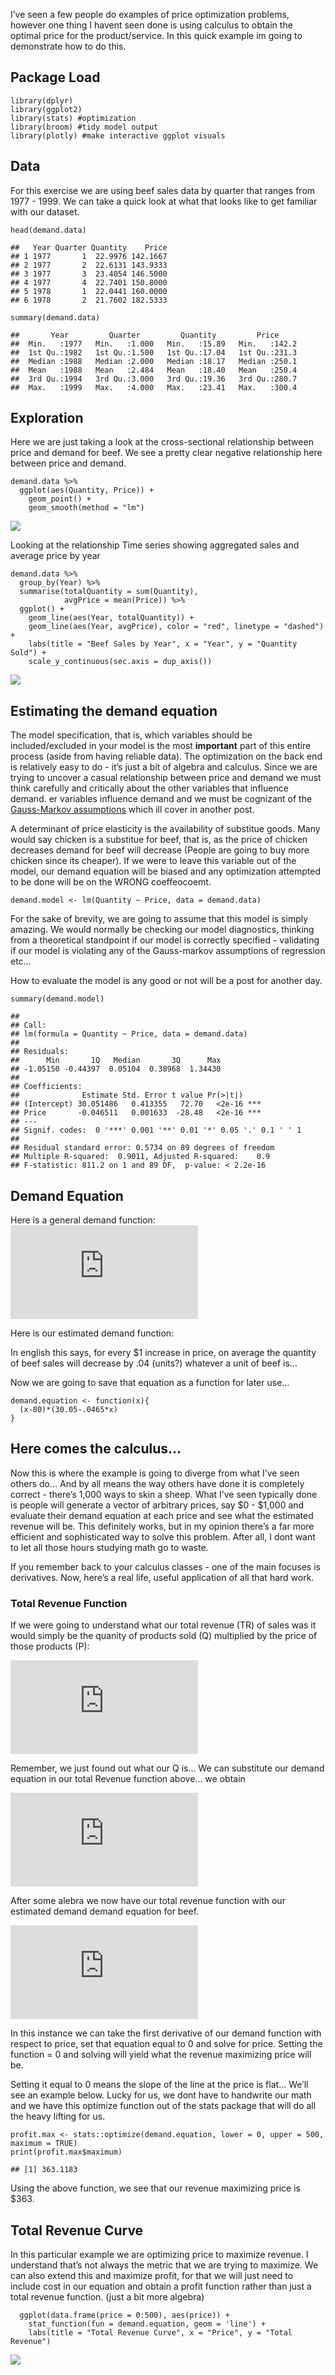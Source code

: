 I’ve seen a few people do examples of price optimization problems,
however one thing I havent seen done is using calculus to obtain the
optimal price for the product/service. In this quick example im going to
demonstrate how to do this.

Package Load
------------

    library(dplyr)
    library(ggplot2)
    library(stats) #optimization
    library(broom) #tidy model output
    library(plotly) #make interactive ggplot visuals

Data
----

For this exercise we are using beef sales data by quarter that ranges
from 1977 - 1999. We can take a quick look at what that looks like to
get familiar with our dataset.

    head(demand.data)

    ##   Year Quarter Quantity    Price
    ## 1 1977       1  22.9976 142.1667
    ## 2 1977       2  22.6131 143.9333
    ## 3 1977       3  23.4054 146.5000
    ## 4 1977       4  22.7401 150.8000
    ## 5 1978       1  22.0441 160.0000
    ## 6 1978       2  21.7602 182.5333

    summary(demand.data)

    ##       Year         Quarter         Quantity         Price      
    ##  Min.   :1977   Min.   :1.000   Min.   :15.89   Min.   :142.2  
    ##  1st Qu.:1982   1st Qu.:1.500   1st Qu.:17.04   1st Qu.:231.3  
    ##  Median :1988   Median :2.000   Median :18.17   Median :250.1  
    ##  Mean   :1988   Mean   :2.484   Mean   :18.40   Mean   :250.4  
    ##  3rd Qu.:1994   3rd Qu.:3.000   3rd Qu.:19.36   3rd Qu.:280.7  
    ##  Max.   :1999   Max.   :4.000   Max.   :23.41   Max.   :300.4

Exploration
-----------

Here we are just taking a look at the cross-sectional relationship
between price and demand for beef. We see a pretty clear negative
relationship here between price and demand.

    demand.data %>%
      ggplot(aes(Quantity, Price)) +
        geom_point() +
        geom_smooth(method = "lm")

![](price_optimization_files/figure-markdown_strict/unnamed-chunk-5-1.png)

Looking at the relationship Time series showing aggregated sales and
average price by year

    demand.data %>%
      group_by(Year) %>%
      summarise(totalQuantity = sum(Quantity),
                avgPrice = mean(Price)) %>%
      ggplot() +
        geom_line(aes(Year, totalQuantity)) +
        geom_line(aes(Year, avgPrice), color = "red", linetype = "dashed") +
        labs(title = "Beef Sales by Year", x = "Year", y = "Quantity Sold") +
        scale_y_continuous(sec.axis = dup_axis())

![](price_optimization_files/figure-markdown_strict/unnamed-chunk-6-1.png)

Estimating the demand equation
------------------------------

The model specification, that is, which variables should be
included/excluded in your model is the most **important** part of this
entire process (aside from having reliable data). The optimization on
the back end is relatively easy to do - it’s just a bit of algebra and
calculus. Since we are trying to uncover a casual relationship between
price and demand we must think carefully and critically about the other
variables that influence demand. er variables influence demand and we
must be cognizant of the [Gauss-Markov
assumptions](https://en.wikipedia.org/wiki/Gauss–Markov_theorem) which
ill cover in another post.

A determinant of price elasticity is the availability of substitue
goods. Many would say chicken is a substitue for beef, that is, as the
price of chicken decreases demand for beef will decrease (People are
going to buy more chicken since its cheaper). If we were to leave this
variable out of the model, our demand equation will be biased and any
optimization attempted to be done will be on the WRONG coeffeocoemt.

    demand.model <- lm(Quantity ~ Price, data = demand.data)

For the sake of brevity, we are going to assume that this model is
simply amazing. We would normally be checking our model diagnostics,
thinking from a theoretical standpoint if our model is correctly
specified - validating if our model is violating any of the Gauss-markov
assumptions of regression etc…

How to evaluate the model is any good or not will be a post for another
day.

    summary(demand.model)

    ## 
    ## Call:
    ## lm(formula = Quantity ~ Price, data = demand.data)
    ## 
    ## Residuals:
    ##      Min       1Q   Median       3Q      Max 
    ## -1.05150 -0.44397  0.05104  0.38968  1.34430 
    ## 
    ## Coefficients:
    ##              Estimate Std. Error t value Pr(>|t|)    
    ## (Intercept) 30.051486   0.413355   72.70   <2e-16 ***
    ## Price       -0.046511   0.001633  -28.48   <2e-16 ***
    ## ---
    ## Signif. codes:  0 '***' 0.001 '**' 0.01 '*' 0.05 '.' 0.1 ' ' 1
    ## 
    ## Residual standard error: 0.5734 on 89 degrees of freedom
    ## Multiple R-squared:  0.9011, Adjusted R-squared:    0.9 
    ## F-statistic: 811.2 on 1 and 89 DF,  p-value: < 2.2e-16

Demand Equation
---------------

Here is a general demand function:
![](https://latex.codecogs.com/gif.latex?%5Clarge%20TR%20%3D%20PQ)

Here is our estimated demand function:

In english this says, for every $1 increase in price, on average the
quantity of beef sales will decrease by .04 (units?) whatever a unit of
beef is…

Now we are going to save that equation as a function for later use…

    demand.equation <- function(x){
      (x-80)*(30.05-.0465*x)
    }

Here comes the calculus…
------------------------

Now this is where the example is going to diverge from what I’ve seen
others do… And by all means the way others have done it is completely
correct - there’s 1,000 ways to skin a sheep. What I’ve seen typically
done is people will generate a vector of arbitrary prices, say $0 -
$1,000 and evaluate their demand equation at each price and see what the
estimated revenue will be. This definitely works, but in my opinion
there’s a far more efficient and sophisticated way to solve this
problem. After all, I dont want to let all those hours studying math go
to waste.

If you remember back to your calculus classes - one of the main focuses
is derivatives. Now, here’s a real life, useful application of all that
hard work.

### Total Revenue Function

If we were going to understand what our total revenue (TR) of sales was
it would simply be the quanity of products sold (Q) multiplied by the
price of those products (P):

![](https://latex.codecogs.com/gif.latex?%5Clarge%20TR%20%3D%20PQ)

Remember, we just found out what our Q is… We can substitute our demand
equation in our total Revenue function above… we obtain

![](https://latex.codecogs.com/gif.latex?%5Clarge%20TR%20%3D%20P%2830.05%20-%20.0465P%29)


After some alebra we now have our total revenue function with our
estimated demand demand equation for beef.

![](https://latex.codecogs.com/gif.latex?%5Clarge%20TR%20%3D%2030.05%20-%20.0465P%5E2)

In this instance we can take the first derivative of our demand function
with respect to price, set that equation equal to 0 and solve for price.
Setting the function = 0 and solving will yield what the revenue
maximizing price will be.

Setting it equal to 0 means the slope of the line at the price is flat…
We’ll see an example below. Lucky for us, we dont have to handwrite our
math and we have this optimize function out of the stats package that
will do all the heavy lifting for us.

    profit.max <- stats::optimize(demand.equation, lower = 0, upper = 500, maximum = TRUE)
    print(profit.max$maximum)

    ## [1] 363.1183

Using the above function, we see that our revenue maximizing price is
$363.

Total Revenue Curve
-------------------

In this particular example we are optimizing price to maximize revenue.
I understand that’s not always the metric that we are trying to
maximize. We can also extend this and maximize profit, for that we will
just need to include cost in our equation and obtain a profit function
rather than just a total revenue function. (just a bit more algebra)

      ggplot(data.frame(price = 0:500), aes(price)) +
        stat_function(fun = demand.equation, geom = 'line') +
        labs(title = "Total Revenue Curve", x = "Price", y = "Total Revenue")

![](price_optimization_files/figure-markdown_strict/unnamed-chunk-11-1.png)
